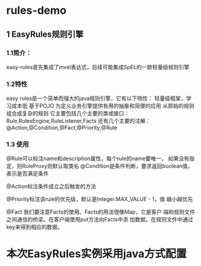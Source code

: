 # rules-demo

## 1 EasyRules规则引擎

### 1.1简介：

easy-rules首先集成了mvel表达式，后续可能集成SpEL的一款轻量级规则引擎

### 1.2特性

easy rules是一个简单而强大的java规则引擎，它有以下特性：
轻量级框架，学习成本低
基于POJO
为定义业务引擎提供有用的抽象和简便的应用
从原始的规则组合成复杂的规则
它主要包括几个主要的类或接口：Rule,RulesEngine,RuleListener,Facts 
还有几个主要的注解：@Action,@Condition,@Fact,@Priority,@Rule

### 1.3 使用

@Rule可以标注name和description属性，每个rule的name要唯一，
如果没有指定，则RuleProxy则默认取类名
@Condition是条件判断，要求返回boolean值，表示是否满足条件

@Action标注条件成立之后触发的方法

@Priority标注该rule的优先级，默认是Integer.MAX_VALUE - 1，值
越小越优先

@Fact 我们要注意Facts的使用。Facts的用法很像Map，它是客户
端和规则文件之间通信的桥梁。在客户端使用put方法向Facts中添
加数据，在规则文件中通过key来得到相应的数据。

# 本次EasyRules实例采用java方式配置

